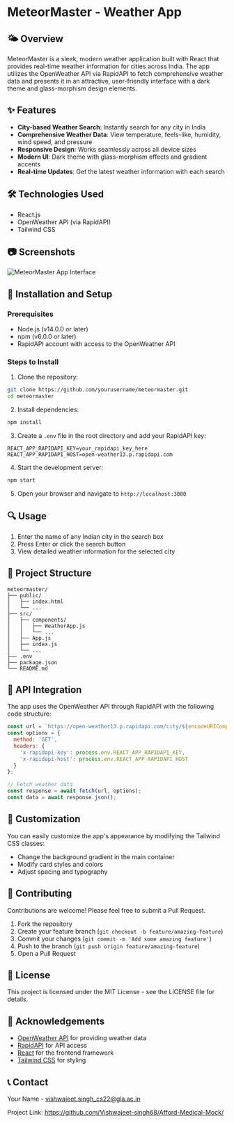 # MeteorMaster - Weather App

## 🌤️ Overview
MeteorMaster is a sleek, modern weather application built with React that provides real-time weather information for cities across India. The app utilizes the OpenWeather API via RapidAPI to fetch comprehensive weather data and presents it in an attractive, user-friendly interface with a dark theme and glass-morphism design elements.

## ✨ Features
- **City-based Weather Search**: Instantly search for any city in India
- **Comprehensive Weather Data**: View temperature, feels-like, humidity, wind speed, and pressure
- **Responsive Design**: Works seamlessly across all device sizes
- **Modern UI**: Dark theme with glass-morphism effects and gradient accents
- **Real-time Updates**: Get the latest weather information with each search

## 🛠️ Technologies Used
- React.js
- OpenWeather API (via RapidAPI)
- Tailwind CSS

## 📷 Screenshots
![MeteorMaster App Interface](https://res.cloudinary.com/dd028vlkj/image/upload/v1744451478/Screenshot_2025-04-12_151832_lmiyrl.png)

## 🚀 Installation and Setup

### Prerequisites
- Node.js (v14.0.0 or later)
- npm (v6.0.0 or later)
- RapidAPI account with access to the OpenWeather API

### Steps to Install
1. Clone the repository:
```bash
git clone https://github.com/yourusername/meteormaster.git
cd meteormaster
```

2. Install dependencies:
```bash
npm install
```

3. Create a `.env` file in the root directory and add your RapidAPI key:
```
REACT_APP_RAPIDAPI_KEY=your_rapidapi_key_here
REACT_APP_RAPIDAPI_HOST=open-weather13.p.rapidapi.com
```

4. Start the development server:
```bash
npm start
```

5. Open your browser and navigate to `http://localhost:3000`

## 🔍 Usage
1. Enter the name of any Indian city in the search box
2. Press Enter or click the search button
3. View detailed weather information for the selected city

## 📁 Project Structure
```
meteormaster/
├── public/
│   ├── index.html
│   └── ...
├── src/
│   ├── components/
│   │   ├── WeatherApp.js
│   │   └── ...
│   ├── App.js
│   ├── index.js
│   └── ...
├── .env
├── package.json
└── README.md
```

## 🔌 API Integration
The app uses the OpenWeather API through RapidAPI with the following code structure:

```javascript
const url = `https://open-weather13.p.rapidapi.com/city/${encodeURIComponent(cityName)}/IN`;
const options = {
  method: 'GET',
  headers: {
    'x-rapidapi-key': process.env.REACT_APP_RAPIDAPI_KEY,
    'x-rapidapi-host': process.env.REACT_APP_RAPIDAPI_HOST
  }
};

// Fetch weather data
const response = await fetch(url, options);
const data = await response.json();
```

## 🎨 Customization
You can easily customize the app's appearance by modifying the Tailwind CSS classes:
- Change the background gradient in the main container
- Modify card styles and colors
- Adjust spacing and typography

## 👥 Contributing
Contributions are welcome! Please feel free to submit a Pull Request.

1. Fork the repository
2. Create your feature branch (`git checkout -b feature/amazing-feature`)
3. Commit your changes (`git commit -m 'Add some amazing feature'`)
4. Push to the branch (`git push origin feature/amazing-feature`)
5. Open a Pull Request

## 📄 License
This project is licensed under the MIT License - see the LICENSE file for details.

## 🙏 Acknowledgements
- [OpenWeather API](https://openweathermap.org/api) for providing weather data
- [RapidAPI](https://rapidapi.com) for API access
- [React](https://reactjs.org/) for the frontend framework
- [Tailwind CSS](https://tailwindcss.com/) for styling

## 📞 Contact
Your Name - vishwajeet.singh_cs22@gla.ac.in

Project Link: https://github.com/Vishwajeet-singh68/Afford-Medical-Mock/
